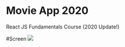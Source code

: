 # Movie App 2020

React JS Fundamentals Course (2020 Update!)

#Screen
<img whith="400" src="https://user-images.githubusercontent.com/59558363/83371177-a98e9000-a3fc-11ea-86c4-69166970d76b.png"></img>

